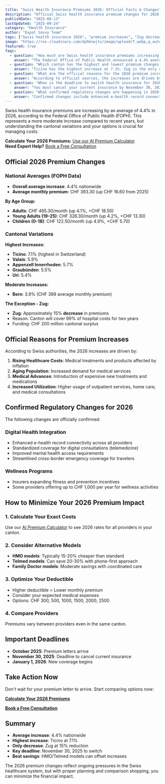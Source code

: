 ```yaml
---
title: "Swiss Health Insurance Premiums 2026: Official Facts & Changes"
description: "Official Swiss health insurance premium changes for 2026. 4.4% average increase nationwide, Zug gets 15% decrease. Verified facts from Federal Office of Public Health."
publishDate: "2025-08-13"
lastUpdated: "2025-09-24"
category: "Health Insurance"
author: "Expat Savvy Team"
tags: ["Swiss health insurance 2026", "premium increases", "Zug decrease", "FOPH announcement", "verified facts"]
image: "https://res.cloudinary.com/dphbnwjtx/image/upload/f_webp,q_auto/v1755208399/a-black-and-red-hand-drawn-fineline-sket_bkuTCDzgT1OgRPRDq2cFCQ_wEe9Nsd3RLWjPk2wIunlRg_zqufca.png"
featured: true
faqs:
  - question: "How much are Swiss health insurance premiums increasing in 2026?"
    answer: "The Federal Office of Public Health announced a 4.4% average premium increase for 2026. The national average monthly premium will be CHF 393.30. Adult premiums average CHF 465.30 (up CHF 18.50/month), young adults CHF 326.30 (up CHF 13.30/month), and children CHF 122.50 (up CHF 5.70/month)."
  - question: "Which canton has the highest and lowest premium changes in 2026?"
    answer: "Ticino has the highest increase at 7.1%. Zug is the only canton with a decrease - approximately 15% reduction because the canton will cover 99% of hospital costs using a CHF 200 million surplus."
  - question: "What are the official reasons for the 2026 premium increases?"
    answer: "According to official sources, the increases are driven by rising healthcare costs due to inflation, an aging population requiring more medical care, introduction of expensive new medical treatments, and increased utilization of outpatient services and home care."
  - question: "When is the deadline to switch health insurance for 2026?"
    answer: "You must cancel your current insurance by November 30, 2025 to switch providers for January 1, 2026 coverage."
  - question: "What confirmed regulatory changes are happening in 2026?"
    answer: "Confirmed changes include enhanced e-health record connectivity, standardized telemedicine coverage, improved mental health access requirements, and streamlined cross-border emergency coverage."
---
```


Swiss health insurance premiums are increasing by an average of 4.4% in 2026, according to the Federal Office of Public Health (FOPH). This represents a more moderate increase compared to recent years, but understanding the cantonal variations and your options is crucial for managing costs.

**Calculate Your 2026 Premiums:** [Use our AI Premium Calculator](/ai-chat)  
**Need Expert Help?** [Book a Free Consultation](/free-consultation)

## Official 2026 Premium Changes

### National Averages (FOPH Data)

- **Overall average increase**: 4.4% nationwide
- **Average monthly premium**: CHF 393.30 (up CHF 16.60 from 2025)

**By Age Group:**
- **Adults**: CHF 465.30/month (up 4.1%, +CHF 18.50)
- **Young Adults (19-25)**: CHF 326.30/month (up 4.2%, +CHF 13.30) 
- **Children (0-18)**: CHF 122.50/month (up 4.9%, +CHF 5.70)

### Cantonal Variations

**Highest Increases:**
- **Ticino**: 7.1% (highest in Switzerland)
- **Valais**: 5.9%
- **Appenzell Innerrhoden**: 5.7%
- **Graubünden**: 5.5%
- **Uri**: 5.4%

**Moderate Increases:**
- **Bern**: 3.9% (CHF 399 average monthly premium)

**The Exception - Zug:**
- **Zug**: Approximately 15% **decrease** in premiums
- Reason: Canton will cover 99% of hospital costs for two years
- Funding: CHF 200 million cantonal surplus

## Official Reasons for Premium Increases

According to Swiss authorities, the 2026 increases are driven by:

1. **Rising Healthcare Costs**: Medical treatments and products affected by inflation
2. **Aging Population**: Increased demand for medical services
3. **Medical Advances**: Introduction of expensive new treatments and medications
4. **Increased Utilization**: Higher usage of outpatient services, home care, and medical consultations

## Confirmed Regulatory Changes for 2026

The following changes are officially confirmed:

### Digital Health Integration
- Enhanced e-health record connectivity across all providers
- Standardized coverage for digital consultations (telemedicine)
- Improved mental health access requirements
- Streamlined cross-border emergency coverage for travelers

### Wellness Programs
- Insurers expanding fitness and prevention incentives
- Some providers offering up to CHF 1,000 per year for wellness activities

## How to Minimize Your 2026 Premium Impact

### 1. Calculate Your Exact Costs
Use our [AI Premium Calculator](/ai-chat) to see 2026 rates for all providers in your canton.

### 2. Consider Alternative Models
- **HMO models**: Typically 15-20% cheaper than standard
- **Telmed models**: Can save 20-30% with phone-first approach
- **Family Doctor models**: Moderate savings with coordinated care

### 3. Optimize Your Deductible
- Higher deductible = Lower monthly premium
- Consider your expected medical expenses
- Options: CHF 300, 500, 1000, 1500, 2000, 2500

### 4. Compare Providers
Premiums vary between providers even in the same canton.

## Important Deadlines

- **October 2025**: Premium letters arrive
- **November 30, 2025**: Deadline to cancel current insurance
- **January 1, 2026**: New coverage begins

## Take Action Now

Don't wait for your premium letter to arrive. Start comparing options now:

**[Calculate Your 2026 Premiums](/ai-chat)**

**[Book a Free Consultation](/free-consultation)**

## Summary

- **Average increase**: 4.4% nationwide
- **Highest increase**: Ticino at 7.1%
- **Only decrease**: Zug at 15% reduction
- **Key deadline**: November 30, 2025 to switch
- **Best savings**: HMO/Telmed models can offset increases

The 2026 premium changes reflect ongoing pressures in the Swiss healthcare system, but with proper planning and comparison shopping, you can minimize the financial impact.